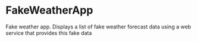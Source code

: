 # FakeWeatherApp
Fake weather app. Displays a list of fake weather forecast data using a web service that provides this fake data

